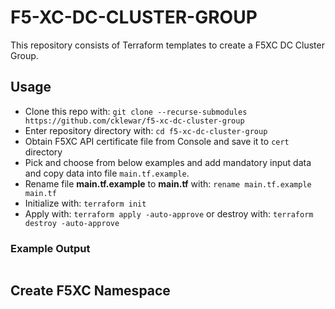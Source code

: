 # F5-XC-DC-CLUSTER-GROUP

This repository consists of Terraform templates to create a F5XC DC Cluster Group.

## Usage

- Clone this repo with: `git clone --recurse-submodules https://github.com/cklewar/f5-xc-dc-cluster-group`
- Enter repository directory with: `cd f5-xc-dc-cluster-group`
- Obtain F5XC API certificate file from Console and save it to `cert` directory
- Pick and choose from below examples and add mandatory input data and copy data into file `main.tf.example`.
- Rename file __main.tf.example__ to __main.tf__ with: `rename main.tf.example main.tf`
- Initialize with: `terraform init`
- Apply with: `terraform apply -auto-approve` or destroy with: `terraform destroy -auto-approve`

### Example Output

```bash

```

## Create F5XC Namespace

```hcl

```